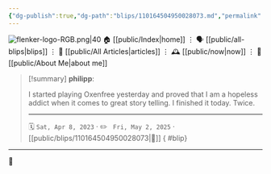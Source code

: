 ```yaml
---
{"dg-publish":true,"dg-path":"blips/110164504950028073.md","permalink":"/blips/110164504950028073/","title":"philipp on mastodon @ 2023-04-08"}
---
```



<div class="transclusion internal-embed is-loaded"><div class="markdown-embed">




![flenker-logo-RGB.png|40](/img/user/attachments/flenker-logo-RGB.png)
🏠 [[public/Index\|home]]  ⋮ 🗣️ [[public/all-blips\|blips]] ⋮  📝 [[public/All Articles\|articles]]  ⋮ 🕰️ [[public/now\|now]] ⋮ 🪪 [[public/About Me\|about me]]


</div></div>


> [!summary] **philipp**:
>
> I started playing Oxenfree yesterday and proved that I am a hopeless addict when it comes to great story telling. I finished it today. Twice.
> - - -
>
> 🗓️ <code>Sat, Apr 8, 2023</code>  · ✏️ <code> Fri, May 2, 2025</code>  · [[public/blips/110164504950028073\|🔗]]
{ #blip}


- - -

 👾
